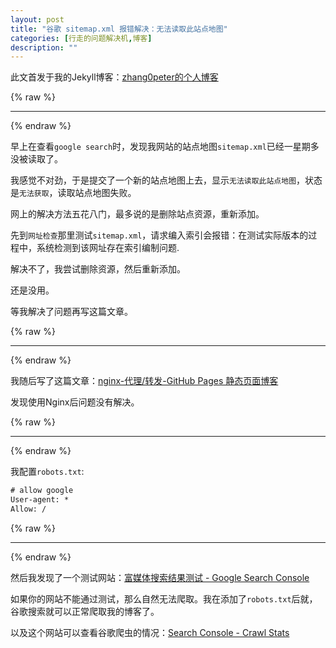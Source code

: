 ```yaml
---
layout: post
title: "谷歌 sitemap.xml 报错解决：无法读取此站点地图"
categories: [行走的问题解决机,博客]
description: ""
---
```


此文首发于我的Jekyll博客：[zhang0peter的个人博客](https://zhang0peter.com)         

{% raw %}
***          
{% endraw %}

早上在查看`google search`时，发现我网站的站点地图`sitemap.xml`已经一星期多没被读取了。

我感觉不对劲，于是提交了一个新的站点地图上去，显示`无法读取此站点地图`，状态是`无法获取`，读取站点地图失败。

网上的解决方法五花八门，最多说的是删除站点资源，重新添加。

先到`网址检查`那里测试`sitemap.xml`，请求编入索引会报错：在测试实际版本的过程中，系统检测到该网址存在索引编制问题.

解决不了，我尝试删除资源，然后重新添加。

还是没用。

等我解决了问题再写这篇文章。

{% raw %}
***          
{% endraw %}

我随后写了这篇文章：[nginx-代理/转发-GitHub Pages 静态页面博客](https://zhang0peter.com/2020/03/16/github-pages-nginx-cdn-proxy/)

发现使用Nginx后问题没有解决。


{% raw %}
***          
{% endraw %}

我配置`robots.txt`:

```txt
# allow google
User-agent: *
Allow: /
```

{% raw %}
***          
{% endraw %}

然后我发现了一个测试网站：[富媒体搜索结果测试 - Google Search Console](https://search.google.com/test/rich-results)         


如果你的网站不能通过测试，那么自然无法爬取。我在添加了`robots.txt`后就，谷歌搜索就可以正常爬取我的博客了。

以及这个网站可以查看谷歌爬虫的情况：[Search Console - Crawl Stats](https://www.google.com/webmasters/tools/crawl-stats)

